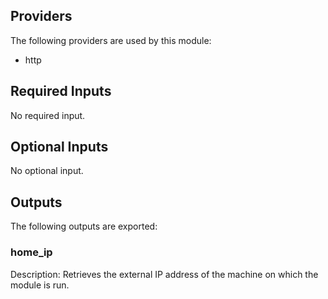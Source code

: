 ## Providers

The following providers are used by this module:

- http

## Required Inputs

No required input.

## Optional Inputs

No optional input.

## Outputs

The following outputs are exported:

### home\_ip

Description: Retrieves the external IP address of the machine on which the module is run.

